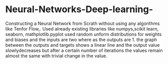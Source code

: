 # Neural-Networks-Deep-learning-
Constructing a Neural Network from Scrath without using any algorithms like Tenfor Flow,.
Used already existing libraries like numpys,scikit learn, seaborn, mathplotlib.pyplot
used random unform distributions for weights and biases and the inputs are two where as the outputs are 1.
the graph between the outputs and targets shows a linear line  and the output value slowlydecreases but after a certain number of iterations the values remain almost the same with trivial change in the value.
